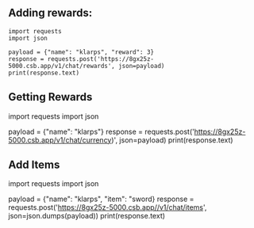 ## Adding rewards:

```
import requests
import json

payload = {"name": "klarps", "reward": 3}
response = requests.post('https://8gx25z-5000.csb.app/v1/chat/rewards', json=payload)
print(response.text)
```

## Getting Rewards
import requests
import json

payload = {"name": "klarps"}
response = requests.post('https://8gx25z-5000.csb.app/v1/chat/currency)', json=payload)
print(response.text)

## Add Items
import requests
import json

payload = {"name": "klarps", "item": "sword}
response = requests.post('https://8gx25z-5000.csb.app//v1/chat/items', json=json.dumps(payload))
print(response.text)
